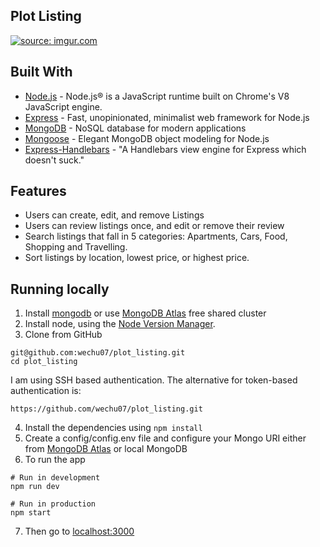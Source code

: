 ## Plot Listing

<a href="#">
<img src="https://imgur.com/dYZchcL.png" title="source: imgur.com" />
</a>

## Built With

- [Node.js](https://nodejs.org) - Node.js® is a JavaScript runtime built on Chrome's V8 JavaScript engine.
- [Express](https://expressjs.com//) - Fast, unopinionated, minimalist web framework for Node.js
- [MongoDB](https://www.mongodb.com/) - NoSQL database for modern applications
- [Mongoose](https://mongoosejs.com/) - Elegant MongoDB object modeling for Node.js
- [Express-Handlebars](https://www.npmjs.com/package/express-handlebars) - "A Handlebars view engine for Express which doesn't suck."

## Features
* Users can create, edit, and remove Listings
* Users can review listings once, and edit or remove their review
* Search listings that fall in 5 categories: Apartments, Cars, Food, Shopping and Travelling.
* Sort listings by location, lowest price, or highest price.
## Running locally
1. Install [mongodb](https://www.mongodb.com/) or use [MongoDB Atlas](https://www.mongodb.com/cloud/atlas/register) free shared cluster
2. Install node, using the [Node Version Manager](https://github.com/nvm-sh/nvm "Official Node Version Manager Github page").
3. Clone from GitHub
```
git@github.com:wechu07/plot_listing.git
cd plot_listing
```

I am using SSH based authentication. The alternative for token-based authentication is:
```
https://github.com/wechu07/plot_listing.git
```
4. Install the dependencies using ```npm install```
5. Create a config/config.env file and configure your Mongo URI either from [MongoDB Atlas](https://www.mongodb.com/cloud/atlas/register) or local MongoDB
6. To run the app
```
# Run in development
npm run dev

# Run in production
npm start
```
7. Then go to [localhost:3000](http://localhost:3000/)
